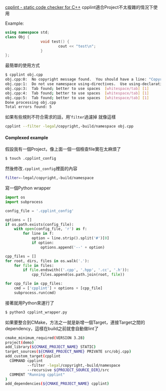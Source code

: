 [cpplint - static code checker for C++](https://github.com/cpplint/cpplint)
cpplint適合Project不太複雜的情況下使用

Example:
``` cpp
using namespace std;
class Obj {
                void test() {
                        cout << "test\n";
                }
};
```

最簡單的使用方式
``` bash
$ cpplint obj.cpp
obj.cpp:0:  No copyright message found.  You should have a line: "Copyright [year] <Copyright Owner>"  [legal/copyright] [5]
obj.cpp:1:  Do not use namespace using-directives.  Use using-declarations instead.  [build/namespaces] [5]
obj.cpp:3:  Tab found; better to use spaces  [whitespace/tab] [1]
obj.cpp:4:  Tab found; better to use spaces  [whitespace/tab] [1]
obj.cpp:5:  Tab found; better to use spaces  [whitespace/tab] [1]
Done processing obj.cpp
Total errors found: 5
```
如果有些規則不符合需求的話，用‵`filter`過濾掉
就像這樣
``` bash
cpplint --filter -legal/copyright,-build/namespace obj.cpp
```

####  Complexed example
假設我有一個Project，像上面一個一個檢查file實在太麻煩了
```  bash
$ touch .cpplint_config
```
然後修改`.cpplint_config`裡面的內容
``` bash
filter=-legal/copyright,-build/namespace
```
寫一個Python wrapper
``` python
import os
import subprocess

config_file = '.cpplint_config'

options = []
if os.path.exists(config_file):
    with open(config_file, 'r') as f:
        for line in f:
            option = line.strip().split('#')[0]
            if option:
                options.append('--' + option)

cpp_files = []
for root, dirs, files in os.walk('.'):
    for file in files:
        if file.endswith(('.cpp', '.hpp', '.cc', '.h')):
            cpp_files.append(os.path.join(root, file))

for cpp_file in cpp_files:
    cmd = ['cpplint'] + options + [cpp_file]
    subprocess.run(cmd)

```
接著就用Python來運行了
``` bash
$ python3 cpplint_wrapper.py
```
如果要整合到CMake，方法之一就是新增一個Target，連接Target之間的dependency，這樣在build之前就會自動做lint了
``` bash
cmake_minimum_required(VERSION 3.28)
project(demo)
add_library(${CMAKE_PROJECT_NAME} STATIC)
target_sources(${CMAKE_PROJECT_NAME} PRIVATE src/obj.cpp)
add_custom_target(cpplint
  COMMAND cpplint
          --filter -legal/copyright,-build/namespace
          --recursive ${PROJECT_SOURCE_DIR}/src
  COMMENT "Running cpplint"
)
add_dependencies(${CMAKE_PROJECT_NAME} cpplint)
```

